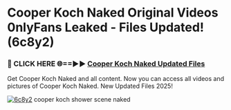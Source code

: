 # Cooper Koch Naked Original Videos 0nlyFans Leaked - Files Updated! (6c8y2)

<h3>🔴 CLICK HERE 🌐==►► <a href="https://tinyurl.com/up5wt9bj" rel="nofollow">Cooper Koch Naked Updated Files</a></h3>

Get Cooper Koch Naked and all content. Now you can access all videos and pictures of Cooper Koch Naked. New Updated Files 2025!

[![6c8y2](https://i.imgur.com/ABiUzMV.gif)](https://tinyurl.com/up5wt9bj)
cooper koch shower scene naked